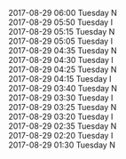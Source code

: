 2017-08-29 06:00 Tuesday  N  
2017-08-29 05:50 Tuesday  I  
2017-08-29 05:15 Tuesday  N  
2017-08-29 05:05 Tuesday  I  
2017-08-29 04:35 Tuesday  N  
2017-08-29 04:30 Tuesday  I  
2017-08-29 04:25 Tuesday  N  
2017-08-29 04:15 Tuesday  I  
2017-08-29 03:40 Tuesday  N  
2017-08-29 03:30 Tuesday  I  
2017-08-29 03:25 Tuesday  N  
2017-08-29 03:20 Tuesday  I  
2017-08-29 02:35 Tuesday  N  
2017-08-29 02:20 Tuesday  I  
2017-08-29 01:30 Tuesday  N  
